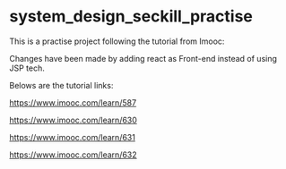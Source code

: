 # system_design_seckill_practise
This is a practise project following the tutorial from Imooc:

Changes have been made by adding react as Front-end instead of using JSP tech.

Belows are the tutorial links:

https://www.imooc.com/learn/587

https://www.imooc.com/learn/630

https://www.imooc.com/learn/631

https://www.imooc.com/learn/632
